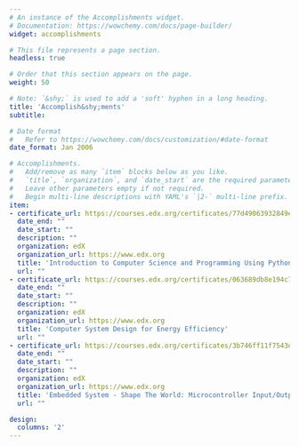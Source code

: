 ```yaml
---
# An instance of the Accomplishments widget.
# Documentation: https://wowchemy.com/docs/page-builder/
widget: accomplishments

# This file represents a page section.
headless: true

# Order that this section appears on the page.
weight: 50

# Note: `&shy;` is used to add a 'soft' hyphen in a long heading.
title: 'Accomplish&shy;ments'
subtitle:

# Date format
#   Refer to https://wowchemy.com/docs/customization/#date-format
date_format: Jan 2006

# Accomplishments.
#   Add/remove as many `item` blocks below as you like.
#   `title`, `organization`, and `date_start` are the required parameters.
#   Leave other parameters empty if not required.
#   Begin multi-line descriptions with YAML's `|2-` multi-line prefix.
item:
- certificate_url: https://courses.edx.org/certificates/77d49063932849e5805dca846b3cc6bf
  date_end: ""
  date_start: ""
  description: ""
  organization: edX
  organization_url: https://www.edx.org
  title: 'Introduction to Computer Science and Programming Using Python'
  url: ""
- certificate_url: https://courses.edx.org/certificates/063689db8e194c708d4e863f7a8518af
  date_end: ""
  date_start: ""
  description: ""
  organization: edX
  organization_url: https://www.edx.org
  title: 'Computer System Design for Energy Efficiency'
  url: ""
- certificate_url: https://courses.edx.org/certificates/3b746ff11f7543d49bd8c786327ec7a3
  date_end: ""
  date_start: ""
  description: ""
  organization: edX
  organization_url: https://www.edx.org
  title: 'Embedded System - Shape The World: Microcontroller Input/Output'
  url: ""

design:
  columns: '2' 
---
```

